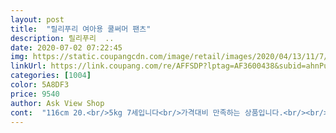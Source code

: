 ```yaml
---
layout: post 
title:  "릴리푸리 여아용 쿨써머 팬츠" 
description: 릴리푸리  ..
date: 2020-07-02 07:22:45 
img: https://static.coupangcdn.com/image/retail/images/2020/04/13/11/7/92ff8c79-7799-458f-a076-f5b45765bd66.jpg 
linkUrl: https://link.coupang.com/re/AFFSDP?lptag=AF3600438&subid=ahnPublicAsk&pageKey=1458785505&itemId=2510366466&vendorItemId=70503427545&traceid=V0-113-e99f2b50916ca11d 
categories: [1004] 
color: 5A8DF3 
price: 9540 
author: Ask View Shop 
cont:  "116cm 20.<br/>5kg 7세입니다<br/>가격대비 만족하는 상품입니다.<br/><br/>그렇다고 바지가 내려가진 않아요<br/>깔끔한 단색 티셔츠에 입히는게 이쁘네요.<br/><br/>딱 롱치마 느낌나면서 활동성높고<br/>레드도 구매하러갑니다<br/>면 100%라 보풀 걱정 안하고 막 빨아 입혀도 될 듯해요.<br/><br/>무조건 사야할 핏<br/>보여지는 이미지 그대로예요.<br/><br/>비침은 패턴이 화려하고 색이 진해서<br/>사이즈도 정사이즈구요.<br/> 제가 바란것도 그건데 딱이라서ㅎㅎ 시원하고 롱이라 구매했습니다^^<br/>아니 사이즈별로사서 매년입히고싶은옷<br/>아이 만족도도 아주높은 제품<br/>애 배에 자국이 안나서 좋아요.<br/><br/>옆에서 보면 치마같네요<br/>워낙 패턴이 화려하다보니<br/>이것도 이쁘네요<br/>잘 모르겠네요.<br/><br/>최근에 핑크색에 입혀봤는데<br/>통이 적당해 아이도 시원해하는편<br/>티를 넣어서도 입혀보고 꺼내서도 입혀봤어요.<br/><br/>허리밴드가 약간 크긴한데<br/>후기보고 140 샀는데<br/>" 
---
```


